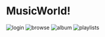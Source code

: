 # MusicWorld!


![login](https://user-images.githubusercontent.com/101362006/158181488-3c9c7512-a7a5-45be-8839-549fbc0d8005.jpg)
![browse](https://user-images.githubusercontent.com/101362006/158181541-eef9dc77-0349-43c8-a373-97831e6a4fe8.jpg)
![album](https://user-images.githubusercontent.com/101362006/158181607-22cb5f78-ad4a-4dbf-99eb-89d9d1fbbe4b.jpg)
![playlists](https://user-images.githubusercontent.com/101362006/158181654-9a4e3366-a52b-44a8-940f-d98194c87ed4.jpg)
